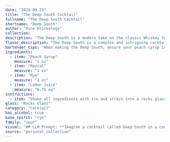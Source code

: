 ```yaml
---
date: "2024-09-23"
title: "The Deep South Cocktail"
fullname: "The Deep South Cocktail"
shortname: "Deep South"
author: "Pure Drinkology"
collection:
description: "The Deep South is a modern take on the classic Whiskey Sour family, drawing inspiration from the Southern US's peach bounty. The mezcal adds a smoky complexity, while the rye whiskey and lemon juice offer a bright and tart base. "
flavor_description: "The Deep South is a complex and intriguing cocktail. The peach syrup brings a sweet, fruity sweetness, balanced by the smoky, earthy notes of the Mezcal. Rye whiskey adds spice and warmth, while the lemon juice provides a refreshing acidity. This combination creates a surprisingly harmonious and delicious cocktail, with a distinct smoky sweetness and a lingering citrus finish. "
bartender_tips: "When making the Deep South, ensure your peach syrup is fresh and flavorful.  Use a good quality mezcal for smokiness, and balance the rye with a quality, tart lemon juice.  Shake hard with ice to chill thoroughly, and double-strain for a pristine presentation.  Garnish with a lemon twist or a fresh peach slice. "
ingredients:
  - item: "Peach Syrup"
    measure: "1 oz"
  - item: "Mezcal"
    measure: "1 oz"
  - item: "Rye"
    measure: "1 oz"
  - item: "Lemon Juice"
    measure: "0.75 oz"
instructions:
  - item: "Shake all ingredients with ice and strain into a rocks glass."
glass: "Rocks Glass"
category: "cocktail"
has_alcohol: true
base_spirit: "rye"
family: "sour"
visual: "## LLM Prompt: **Imagine a cocktail called Deep South in a coupe glass. It's made with Peach Syrup, Mezcal, Rye Whiskey, and Lemon Juice. Describe its appearance in detail, focusing on its color, clarity, texture, and any garnishes that might be present.****Here are some additional guidelines:*** **Color:**  Is it a vibrant orange, a smoky amber, or a subtle blush? * **Clarity:**  Is it crystal clear, slightly cloudy, or hazy?* **Texture:**  Is it smooth and silky, or does it have a slight oily sheen?* **Garnishes:**  What would be the perfect garnish for this cocktail? Consider ingredients that complement the flavors, add visual appeal, and evoke the Deep South theme. **Example:** The Deep South shimmers in the coupe glass, a vibrant amber tinged with a subtle peach blush. The cocktail is clear, with a slight oily sheen, and a delicate layer of foam rests atop. A thin slice of candied peach, studded with a single clove, adorns the rim, adding a touch of sweetness and spice to the visual. "
source: "personal_collection"
---
```


